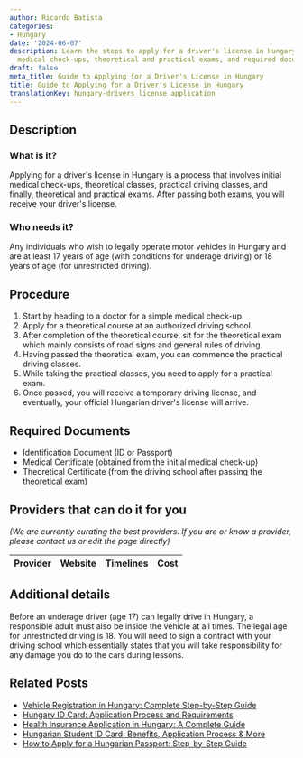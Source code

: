 ```yaml
---
author: Ricardo Batista
categories:
- Hungary
date: '2024-06-07'
description: Learn the steps to apply for a driver's license in Hungary, including
  medical check-ups, theoretical and practical exams, and required documents.
draft: false
meta_title: Guide to Applying for a Driver's License in Hungary
title: Guide to Applying for a Driver's License in Hungary
translationKey: hungary-drivers_license_application
---
```


## Description
### What is it?
Applying for a driver's license in Hungary is a process that involves initial medical check-ups, theoretical classes, practical driving classes, and finally, theoretical and practical exams. After passing both exams, you will receive your driver's license.
### Who needs it?
Any individuals who wish to legally operate motor vehicles in Hungary and are at least 17 years of age (with conditions for underage driving) or 18 years of age (for unrestricted driving).

## Procedure
1. Start by heading to a doctor for a simple medical check-up. 
2. Apply for a theoretical course at an authorized driving school.
3. After completion of the theoretical course, sit for the theoretical exam which mainly consists of road signs and general rules of driving.
4. Having passed the theoretical exam, you can commence the practical driving classes.
5. While taking the practical classes, you need to apply for a practical exam.
6. Once passed, you will receive a temporary driving license, and eventually, your official Hungarian driver's license will arrive.

## Required Documents
* Identification Document (ID or Passport)
* Medical Certificate (obtained from the initial medical check-up)
* Theoretical Certificate (from the driving school after passing the theoretical exam)

## Providers that can do it for you

_(We are currently curating the best providers. If you are or know a provider, please contact us or edit the page directly)_

| Provider        |     Website     |     Timelines    |       Cost      |
| :-------------: | :-------------: |  :-------------: | :-------------: |

## Additional details
Before an underage driver (age 17) can legally drive in Hungary, a responsible adult must also be inside the vehicle at all times. The legal age for unrestricted driving is 18. You will need to sign a contract with your driving school which essentially states that you will take responsibility for any damage you do to the cars during lessons.


## Related Posts

- [Vehicle Registration in Hungary: Complete Step-by-Step Guide](https://tramitit.com/guides/hungary/vehicle_registration/)
- [Hungary ID Card: Application Process and Requirements](https://tramitit.com/guides/hungary/id_card_application/)
- [Health Insurance Application in Hungary: A Complete Guide](https://tramitit.com/guides/hungary/healthcare_insurance_application/)
- [Hungarian Student ID Card: Benefits, Application Process & More](https://tramitit.com/guides/hungary/student_id_application/)
- [How to Apply for a Hungarian Passport: Step-by-Step Guide](https://tramitit.com/guides/hungary/passport_application/)